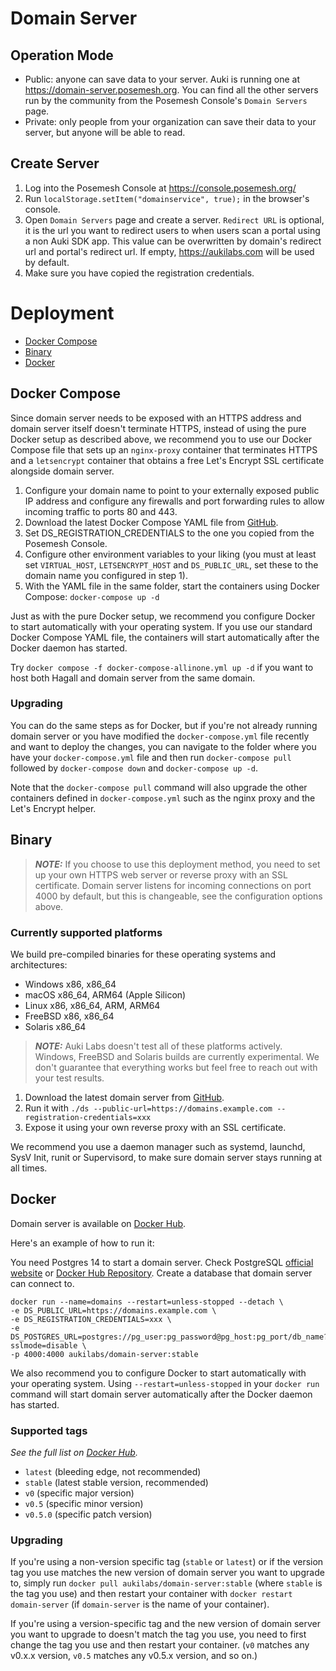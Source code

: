 # Domain Server
## Operation Mode
- Public: anyone can save data to your server. Auki is running one at https://domain-server.posemesh.org. You can find all the other servers run by the community from the Posemesh Console's `Domain Servers` page.
- Private: only people from your organization can save their data to your server, but anyone will be able to read.

## Create Server
1. Log into the Posemesh Console at https://console.posemesh.org/
2. Run `localStorage.setItem("domainservice", true);` in the browser's console.
3. Open `Domain Servers` page and create a server. `Redirect URL` is optional, it is the url you want to redirect users to when users scan a portal using a non Auki SDK app. This value can be overwritten by domain's redirect url and portal's redirect url. If empty, https://aukilabs.com will be used by default.
4. Make sure you have copied the registration credentials.

# Deployment

- [Docker Compose](#docker-compose)
- [Binary](#binary)
- [Docker](#docker)

## Docker Compose

Since domain server needs to be exposed with an HTTPS address and domain server itself doesn't terminate HTTPS, instead of using the pure Docker setup as described above, we recommend you to use our Docker Compose file that sets up an `nginx-proxy` container that terminates HTTPS and a `letsencrypt` container that obtains a free Let's Encrypt SSL certificate alongside domain server.

1. Configure your domain name to point to your externally exposed public IP address and configure any firewalls and port forwarding rules to allow incoming traffic to ports 80 and 443.
2. Download the latest Docker Compose YAML file from [GitHub](https://github.com/aukilabs/domains/blob/main/docker-compose.yml).
3. Set DS_REGISTRATION_CREDENTIALS to the one you copied from the Posemesh Console.
4. Configure other environment variables to your liking (you must at least set `VIRTUAL_HOST`, `LETSENCRYPT_HOST` and `DS_PUBLIC_URL`, set these to the domain name you configured in step 1).
4. With the YAML file in the same folder, start the containers using Docker Compose: `docker-compose up -d`

Just as with the pure Docker setup, we recommend you configure Docker to start automatically with your operating system. If you use our standard Docker Compose YAML file, the containers will start automatically after the Docker daemon has started.

Try `docker compose -f docker-compose-allinone.yml up -d` if you want to host both Hagall and domain server from the same domain.

### Upgrading

You can do the same steps as for Docker, but if you're not already running domain server or you have modified the `docker-compose.yml` file recently and want to deploy the changes, you can navigate to the folder where you have your `docker-compose.yml` file and then run `docker-compose pull` followed by `docker-compose down` and `docker-compose up -d`.

Note that the `docker-compose pull` command will also upgrade the other containers defined in `docker-compose.yml` such as the nginx proxy and the Let's Encrypt helper.

## Binary

> **_NOTE:_** If you choose to use this deployment method, you need to set up your own HTTPS web server or reverse proxy with an SSL certificate. Domain server listens for incoming connections on port 4000 by default, but this is changeable, see the configuration options above.

### Currently supported platforms

We build pre-compiled binaries for these operating systems and architectures:

- Windows x86, x86_64
- macOS x86_64, ARM64 (Apple Silicon)
- Linux x86, x86_64, ARM, ARM64
- FreeBSD x86, x86_64
- Solaris x86_64

> **_NOTE:_** Auki Labs doesn't test all of these platforms actively. Windows, FreeBSD and Solaris builds are currently experimental. We don't guarantee that everything works but feel free to reach out with your test results.

1. Download the latest domain server from [GitHub](https://github.com/aukilabs/domains/releases).
2. Run it with `./ds --public-url=https://domains.example.com --registration-credentials=xxx`
3. Expose it using your own reverse proxy with an SSL certificate.

We recommend you use a daemon manager such as systemd, launchd, SysV Init, runit or Supervisord, to make sure domain server stays running at all times.

## Docker

Domain server is available on [Docker Hub](https://hub.docker.com/r/aukilabs/domain-server).

Here's an example of how to run it:

You need Postgres 14 to start a domain server. Check PostgreSQL [official website](https://www.postgresql.org/download/) or [Docker Hub Repository](https://hub.docker.com/_/postgres). Create a database that domain server can connect to.

```shell
docker run --name=domains --restart=unless-stopped --detach \
-e DS_PUBLIC_URL=https://domains.example.com \
-e DS_REGISTRATION_CREDENTIALS=xxx \
-e DS_POSTGRES_URL=postgres://pg_user:pg_password@pg_host:pg_port/db_name?sslmode=disable \
-p 4000:4000 aukilabs/domain-server:stable
```

We also recommend you to configure Docker to start automatically with your operating system. Using `--restart=unless-stopped` in your `docker run` command will start domain server automatically after the Docker daemon has started.

### Supported tags

_See the full list on [Docker Hub](https://hub.docker.com/r/aukilabs/domain-server)._

- `latest` (bleeding edge, not recommended)
- `stable` (latest stable version, recommended)
- `v0` (specific major version)
- `v0.5` (specific minor version)
- `v0.5.0` (specific patch version)

### Upgrading

If you're using a non-version specific tag (`stable` or `latest`) or if the version tag you use matches the new version of domain server you want to upgrade to, simply run `docker pull aukilabs/domain-server:stable` (where `stable` is the tag you use) and then restart your container with `docker restart domain-server` (if `domain-server` is the name of your container).

If you're using a version-specific tag and the new version of domain server you want to upgrade to doesn't match the tag you use, you need to first change the tag you use and then restart your container. (`v0` matches any v0.x.x version, `v0.5` matches any v0.5.x version, and so on.)

